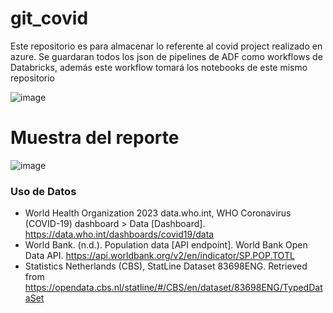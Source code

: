 # git_covid
Este repositorio es para almacenar lo referente al covid project realizado en azure. Se guardaran todos los json de pipelines de ADF como workflows de Databricks, además este workflow tomará los notebooks de este mismo repositorio

![image](https://github.com/user-attachments/assets/192c8dca-c809-4e3f-af5f-53167fea7d73)

# Muestra del reporte
![image](https://github.com/user-attachments/assets/7684e1cb-9277-436f-90c1-4e4a2247b5bd)


### Uso de Datos
- World Health Organization 2023 data.who.int, WHO Coronavirus (COVID-19) dashboard > Data [Dashboard]. https://data.who.int/dashboards/covid19/data
- World Bank. (n.d.). Population data [API endpoint]. World Bank Open Data API. https://api.worldbank.org/v2/en/indicator/SP.POP.TOTL
- Statistics Netherlands (CBS), StatLine Dataset 83698ENG. Retrieved from https://opendata.cbs.nl/statline/#/CBS/en/dataset/83698ENG/TypedDataSet
